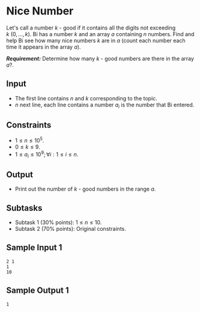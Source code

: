 # Nice Number

Let's call a number $k$ - good if it contains all the digits not exceeding $k \ (0, ..., k)$. Bi has a number $k$ and an array $a$ containing $n$ numbers. Find and help Bi see how many nice numbers $k$ are in $a$ (count each number each time it appears in the array $a$).

***Requirement:*** Determine how many $k$ - good numbers are there in the array $a?$.

## Input

- The first line contains $n$ and $k$ corresponding to the topic.
- $n$ next line, each line contains a number $a_i$ is the number that Bi entered.

## Constraints

- $1 \le n \le 10^5$.
- $0 \le k \le 9$.
- $1 \le a_i \le 10^9; \forall i: 1 \le i \le n$.

## Output

- Print out the number of $k$ - good numbers in the range $a$.

## Subtasks

- Subtask $1$ ($30\%$ points): $1 \le n \le 10$.
- Subtask $2$ ($70\%$ points): Original constraints.

## Sample Input 1

```
2 1
1
10
```

## Sample Output 1

```
1
```


